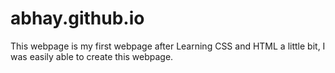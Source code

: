 # abhay.github.io
This webpage is my first webpage after Learning CSS and HTML a little bit, I was easily able to create this webpage.
